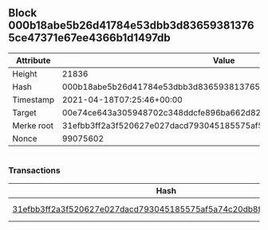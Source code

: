 ## Block 000b18abe5b26d41784e53dbb3d836593813765ce47371e67ee4366b1d1497db

Attribute | Value
--- | ---
Height | 21836
Hash | 000b18abe5b26d41784e53dbb3d836593813765ce47371e67ee4366b1d1497db
Timestamp | 2021-04-18T07:25:46+00:00
Target | 00e74ce643a305948702c348ddcfe896ba662d82c1a228faf4ad12250f07334e
Merke root | 31efbb3ff2a3f520627e027dacd793045185575af5a74c20db8f5dbeb5cb0c11
Nonce | 99075602

```

```

### Transactions

Hash | Amount
--- | ---
[31efbb3ff2a3f520627e027dacd793045185575af5a74c20db8f5dbeb5cb0c11](31efbb3ff2a3f520627e027dacd793045185575af5a74c20db8f5dbeb5cb0c11.md) | 10.00000000 SKEPTI 
